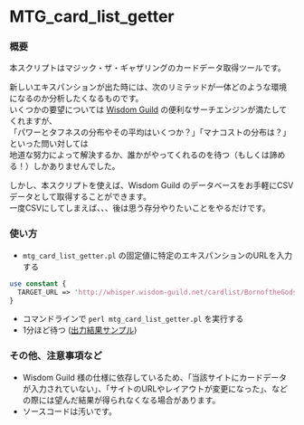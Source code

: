 # MTG_card_list_getter

### 概要  
本スクリプトはマジック・ザ・ギャザリングのカードデータ取得ツールです。

新しいエキスパンションが出た時には、次のリミテッドが一体どのような環境になるのか分析したくなるものです。  
いくつかの要望については [Wisdom Guild](http://www.wisdom-guild.net/) の便利なサーチエンジンが満たしてくれますが、  
「パワーとタフネスの分布やその平均はいくつか？」「マナコストの分布は？」といった問い対しては  
地道な努力によって解決するか、誰かがやってくれるのを待つ（もしくは諦める！）しかありませんでした。

しかし、本スクリプトを使えば、Wisdom Guild のデータベースをお手軽にCSVデータとして取得することができます。  
一度CSVにしてしまえば、、、後は思う存分やりたいことをやるだけです。

### 使い方  
* `mtg_card_list_getter.pl` の固定値に特定のエキスパンションのURLを入力する
```perl
use constant {
  TARGET_URL => 'http://whisper.wisdom-guild.net/cardlist/BornoftheGods/',
}
```
* コマンドラインで `perl mtg_card_list_getter.pl` を実行する
* 1分ほど待つ ([出力結果サンプル](https://github.com/watanabe-yoichi/MTG_card_list_getter/blob/master/BornoftheGods.csv))

### その他、注意事項など  
* Wisdom Guild 様の仕様に依存しているため、「当該サイトにカードデータが入力されていない」、「サイトのURLやレイアウトが変更になった」、などの際には望んだ結果が得られなくなる場合があります。
* ソースコードは汚いです。
